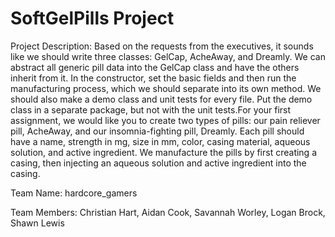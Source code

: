 # SoftGelPills Project
Project Description: Based on the requests from the executives, it sounds like we should write three classes: GelCap, AcheAway, and Dreamly. We can
	abstract all generic pill data into the GelCap class and have the others inherit from it. In the constructor, set the basic fields
	and then run the manufacturing process, which we should separate into its own method. We should also make a demo class and unit
	tests for every file. Put the demo class in a separate package, but not with the unit tests.For your first assignment, 
	we would like you to create two types of pills: our pain reliever pill, AcheAway, and our insomnia-fighting pill, 
	Dreamly. Each pill should have a name, strength in mg, size in mm, color, casing material, aqueous solution, and active ingredient. 
	We manufacture the pills by first creating a casing, then injecting an aqueous solution and active ingredient into the casing. 

Team Name: 	hardcore_gamers

Team Members: 	Christian Hart, 
		Aidan Cook, 
		Savannah Worley, 
		Logan Brock, 
		Shawn Lewis
